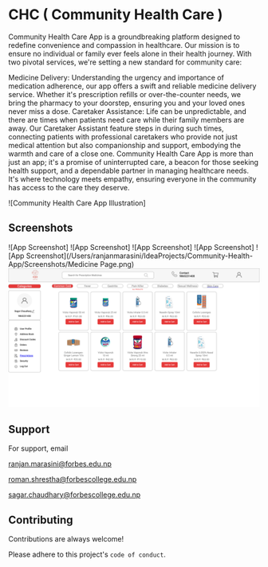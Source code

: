 
# CHC ( Community Health Care )

Community Health Care App is a groundbreaking platform designed to redefine convenience and compassion in healthcare. Our mission is to ensure no individual or family ever feels alone in their health journey. With two pivotal services, we're setting a new standard for community care:

Medicine Delivery: Understanding the urgency and importance of medication adherence, our app offers a swift and reliable medicine delivery service. Whether it's prescription refills or over-the-counter needs, we bring the pharmacy to your doorstep, ensuring you and your loved ones never miss a dose.
Caretaker Assistance: Life can be unpredictable, and there are times when patients need care while their family members are away. Our Caretaker Assistant feature steps in during such times, connecting patients with professional caretakers who provide not just medical attention but also companionship and support, embodying the warmth and care of a close one.
Community Health Care App is more than just an app; it's a promise of uninterrupted care, a beacon for those seeking health support, and a dependable partner in managing healthcare needs. It's where technology meets empathy, ensuring everyone in the community has access to the care they deserve.

![Community Health Care App Illustration]









## Screenshots

![App Screenshot]
![App Screenshot]
![App Screenshot]
![App Screenshot]
![App Screenshot](/Users/ranjanmarasini/IdeaProjects/Community-Health-App/Screenshots/Medicine Page.png)
![App Screenshot](./Screenshots/Medicine%20Page.png)



## Support

For support, email 

ranjan.marasini@forbes.edu.np 

roman.shrestha@forbescollege.edu.np 

sagar.chaudhary@forbescollege.edu.np 





## Contributing

Contributions are always welcome!

Please adhere to this project's `code of conduct`.

